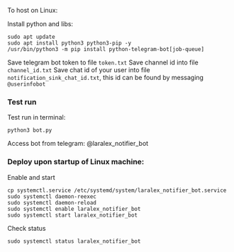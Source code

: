 To host on Linux:

Install python and libs:
```
sudo apt update
sudo apt install python3 python3-pip -y
/usr/bin/python3 -m pip install python-telegram-bot[job-queue]
```

Save telegram bot token to file `token.txt`
Save channel id into file `channel_id.txt`
Save chat id of your user into file `notification_sink_chat_id.txt`, this id can be found by messaging `@userinfobot`

### Test run
Test run in terminal:
```
python3 bot.py
```

Access bot from telegram:
@laralex_notifier_bot

### Deploy upon startup of Linux machine:

Enable and start
```
cp systemctl.service /etc/systemd/system/laralex_notifier_bot.service
sudo systemctl daemon-reexec
sudo systemctl daemon-reload
sudo systemctl enable laralex_notifier_bot
sudo systemctl start laralex_notifier_bot
```

Check status
```
sudo systemctl status laralex_notifier_bot
```
